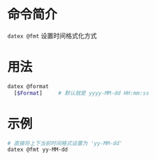 # 命令简介 

`datex @fmt` 设置时间格式化方式

# 用法

```bash
datex @format
  [$Format]     # 默认就是 yyyy-MM-dd HH:mm:ss
```
# 示例

```bash
# 直接将上下当前时间格式设置为 'yy-MM-dd'
datex @fmt yy-MM-dd
```
